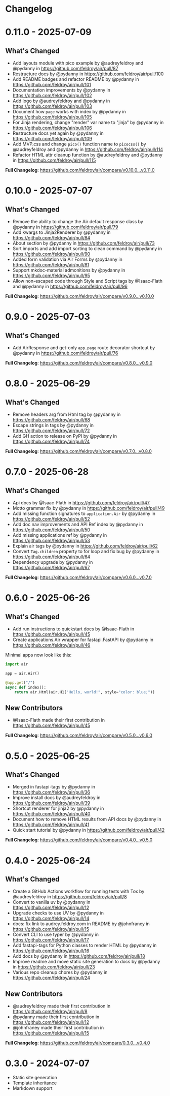# Changelog

# 0.11.0 - 2025-07-09

## What's Changed

* Add layouts module with pico example by @audreyfeldroy and @pydanny in https://github.com/feldroy/air/pull/87
* Restructure docs by @pydanny in https://github.com/feldroy/air/pull/100
* Add README badges and refactor README by @pydanny in https://github.com/feldroy/air/pull/101
* Documentation improvements by @pydanny in https://github.com/feldroy/air/pull/102
* Add logo by @audreyfeldroy and @pydanny in https://github.com/feldroy/air/pull/103
* Document how `page` works with index by @pydanny in https://github.com/feldroy/air/pull/105
* For Jinja rendering, change "render" var name to "jinja" by @pydanny in https://github.com/feldroy/air/pull/106
* Restructure docs yet again by @pydanny in https://github.com/feldroy/air/pull/109
* Add MVP.css and change `pico()` function name to `picocss()` by @audreyfeldroy and @pydanny in https://github.com/feldroy/air/pull/114
* Refactor HTML attr cleanup function by @audreyfeldroy and @pydanny in https://github.com/feldroy/air/pull/115


**Full Changelog**: https://github.com/feldroy/air/compare/v0.10.0...v0.11.0

# 0.10.0 - 2025-07-07

## What's Changed

* Remove the ability to change the Air default response class by @pydanny in https://github.com/feldroy/air/pull/79
* Add kwargs to Jinja2Renderer by @pydanny in https://github.com/feldroy/air/pull/84
* About section by @pydanny in https://github.com/feldroy/air/pull/73
* Sort imports and add import sorting to clean command by @pydanny in https://github.com/feldroy/air/pull/90
* Added form validation via Air Forms by @pydanny in https://github.com/feldroy/air/pull/81
* Support mkdoc-material admonitions by @pydanny in https://github.com/feldroy/air/pull/95
* Allow non-escaped code through Style and Script tags by @Isaac-Flath and @pydanny in https://github.com/feldroy/air/pull/96

**Full Changelog**: https://github.com/feldroy/air/compare/v0.9.0...v0.10.0

# 0.9.0 - 2025-07-03

## What's Changed

* Add AirResponse and get-only `app.page` route decorator shortcut by @pydanny in https://github.com/feldroy/air/pull/76

**Full Changelog**: https://github.com/feldroy/air/compare/v0.8.0...v0.9.0

# 0.8.0 - 2025-06-29

## What's Changed
* Remove headers arg from Html tag by @pydanny in https://github.com/feldroy/air/pull/68
* Escape strings in tags  by @pydanny in https://github.com/feldroy/air/pull/72
* Add GH action to release on PyPI by @pydanny in https://github.com/feldroy/air/pull/74


**Full Changelog**: https://github.com/feldroy/air/compare/v0.7.0...v0.8.0

# 0.7.0 - 2025-06-28

## What's Changed
* Api docs by @Isaac-Flath in https://github.com/feldroy/air/pull/47
* Motto grammar fix by @pydanny in https://github.com/feldroy/air/pull/49
* Add missing function signatures to `application.Air` by @pydanny in https://github.com/feldroy/air/pull/52
* Add doc nav improvements and API Ref index by @pydanny in https://github.com/feldroy/air/pull/50
* Add missing applications ref by @pydanny in https://github.com/feldroy/air/pull/53
* Explain air tags by @pydanny in https://github.com/feldroy/air/pull/62
* Convert `Tag.children` property to for loop and fix bug by @pydanny in https://github.com/feldroy/air/pull/64
* Dependency upgrade by @pydanny in https://github.com/feldroy/air/pull/67


**Full Changelog**: https://github.com/feldroy/air/compare/v0.6.0...v0.7.0

# 0.6.0 - 2025-06-26

## What's Changed
* Add run instructions to quickstart docs by @Isaac-Flath in https://github.com/feldroy/air/pull/45
* Create applications.Air wrapper for fastapi.FastAPI by @pydanny in https://github.com/feldroy/air/pull/46

Minimal apps now look like this:

```python
import air

app = air.Air()

@app.get("/")
async def index():
    return air.Html(air.H1("Hello, world!", style="color: blue;"))
```

## New Contributors
* @Isaac-Flath made their first contribution in https://github.com/feldroy/air/pull/45

**Full Changelog**: https://github.com/feldroy/air/compare/v0.5.0...v0.6.0

# 0.5.0 - 2025-06-25

## What's Changed
* Merged in fastapi-tags by @pydanny in https://github.com/feldroy/air/pull/36
* Improve install docs by @audreyfeldroy in https://github.com/feldroy/air/pull/39
* Shortcut renderer for jinja2 by @pydanny in https://github.com/feldroy/air/pull/40
* Document how to remove HTML results from API docs by @pydanny in https://github.com/feldroy/air/pull/41
* Quick start tutorial by @pydanny in https://github.com/feldroy/air/pull/42


**Full Changelog**: https://github.com/feldroy/air/compare/v0.4.0...v0.5.0

# 0.4.0 - 2025-06-24

## What's Changed
* Create a GitHub Actions workflow for running tests with Tox by @audreyfeldroy in https://github.com/feldroy/air/pull/8
* Convert to vanilla uv by @pydanny in https://github.com/feldroy/air/pull/12
* Upgrade checks to use UV by @pydanny in https://github.com/feldroy/air/pull/14
* docs: fix link to audrey.feldroy.com in README by @johnfraney in https://github.com/feldroy/air/pull/15
* Convert CLI to use typer by @pydanny in https://github.com/feldroy/air/pull/17
* Add fastapi-tags for Python classes to render HTML by @pydanny in https://github.com/feldroy/air/pull/16
* Add docs by @pydanny in https://github.com/feldroy/air/pull/18
* Improve readme and move static site generation to docs by @pydanny in https://github.com/feldroy/air/pull/23
* Various repo cleanup chores by @pydanny in https://github.com/feldroy/air/pull/24

## New Contributors
* @audreyfeldroy made their first contribution in https://github.com/feldroy/air/pull/8
* @pydanny made their first contribution in https://github.com/feldroy/air/pull/12
* @johnfraney made their first contribution in https://github.com/feldroy/air/pull/15

**Full Changelog**: https://github.com/feldroy/air/compare/0.3.0...v0.4.0


# 0.3.0 - 2024-07-07

* Static site generation
* Template inheritance
* Markdown support
